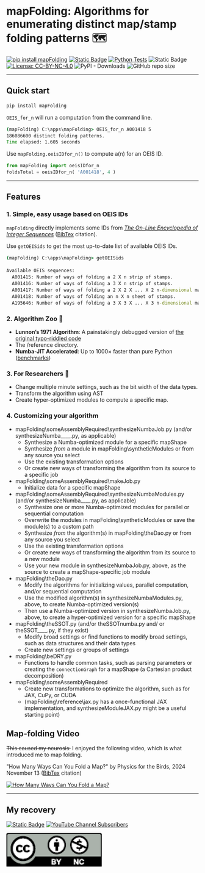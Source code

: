 # mapFolding: Algorithms for enumerating distinct map/stamp folding patterns 🗺️

[![pip install mapFolding](https://img.shields.io/badge/pip%20install-mapFolding-gray.svg?colorB=3b434b)](https://pypi.org/project/mapFolding/)
[![Static Badge](https://img.shields.io/badge/stinkin'%20badges-don't%20need-b98e5e)](https://youtu.be/g6f_miE91mk&t=4)
[![Python Tests](https://github.com/hunterhogan/mapFolding/actions/workflows/pythonTests.yml/badge.svg)](https://github.com/hunterhogan/mapFolding/actions/workflows/pythonTests.yml)
![Static Badge](https://img.shields.io/badge/issues-I%20have%20them-brightgreen)
[![License: CC-BY-NC-4.0](https://img.shields.io/badge/License-CC_BY--NC_4.0-3b434b)](https://creativecommons.org/licenses/by-nc/4.0/)
![PyPI - Downloads](https://img.shields.io/pypi/dd/mapFolding)
![GitHub repo size](https://img.shields.io/github/repo-size/hunterhogan/mapFolding)

---

## Quick start

```sh
pip install mapFolding
```

`OEIS_for_n` will run a computation from the command line.

```cmd
(mapFolding) C:\apps\mapFolding> OEIS_for_n A001418 5
186086600 distinct folding patterns.
Time elapsed: 1.605 seconds
```

Use `mapFolding.oeisIDfor_n()` to compute a(n) for an OEIS ID.

```python
from mapFolding import oeisIDfor_n
foldsTotal = oeisIDfor_n( 'A001418', 4 )
```

---

## Features

### 1. Simple, easy usage based on OEIS IDs

`mapFolding` directly implements some IDs from [_The On-Line Encyclopedia of Integer Sequences_](https://oeis.org/) ([BibTex](https://github.com/hunterhogan/mapFolding/blob/main/citations/oeis.bibtex) citation).

Use `getOEISids` to get the most up-to-date list of available OEIS IDs.

```cmd
(mapFolding) C:\apps\mapFolding> getOEISids

Available OEIS sequences:
  A001415: Number of ways of folding a 2 X n strip of stamps.
  A001416: Number of ways of folding a 3 X n strip of stamps.
  A001417: Number of ways of folding a 2 X 2 X ... X 2 n-dimensional map.
  A001418: Number of ways of folding an n X n sheet of stamps.
  A195646: Number of ways of folding a 3 X 3 X ... X 3 n-dimensional map.
```

### 2. **Algorithm Zoo** 🦒

- **Lunnon’s 1971 Algorithm**: A painstakingly debugged version of [the original typo-riddled code](https://github.com/hunterhogan/mapFolding/blob/mapFolding/reference/foldings.txt)
- The /reference directory.
- **Numba-JIT Accelerated**: Up to 1000× faster than pure Python ([benchmarks](https://github.com/hunterhogan/mapFolding/blob/mapFolding/notes/Speed%20highlights.md))

### 3. **For Researchers** 🔬

- Change multiple minute settings, such as the bit width of the data types.
- Transform the algorithm using AST
- Create hyper-optimized modules to compute a specific map.

### 4. **Customizing your algorithm**

- mapFolding\someAssemblyRequired\synthesizeNumbaJob.py (and/or synthesizeNumba____.py, as applicable)
  - Synthesize a Numba-optimized module for a specific mapShape
  - Synthesize _from_ a module in mapFolding\syntheticModules or from any source you select
  - Use the existing transformation options
  - Or create new ways of transforming the algorithm from its source to a specific job
- mapFolding\someAssemblyRequired\makeJob.py
  - Initialize data for a specific mapShape
- mapFolding\someAssemblyRequired\synthesizeNumbaModules.py (and/or synthesizeNumba____.py, as applicable)
  - Synthesize one or more Numba-optimized modules for parallel or sequential computation
  - Overwrite the modules in mapFolding\syntheticModules or save the module(s) to a custom path
  - Synthesize _from_ the algorithm(s) in mapFolding\theDao.py or from any source you select
  - Use the existing transformation options
  - Or create new ways of transforming the algorithm from its source to a new module
  - Use your new module in synthesizeNumbaJob.py, above, as the source to create a mapShape-specific job module
- mapFolding\theDao.py
  - Modify the algorithms for initializing values, parallel computation, and/or sequential computation
  - Use the modified algorithm(s) in synthesizeNumbaModules.py, above, to create Numba-optimized version(s)
  - Then use a Numba-optimized version in synthesizeNumbaJob.py, above, to create a hyper-optimized version for a specific mapShape
- mapFolding\theSSOT.py (and/or theSSOTnumba.py and/ or theSSOT____.py, if they exist)
  - Modify broad settings or find functions to modify broad settings, such as data structures and their data types
  - Create new settings or groups of settings
- mapFolding\beDRY.py
  - Functions to handle common tasks, such as parsing parameters or creating the `connectionGraph` for a mapShape (a Cartesian product decomposition)
- mapFolding\someAssemblyRequired
  - Create new transformations to optimize the algorithm, such as for JAX, CuPy, or CUDA
  - (mapFolding\reference\jax.py has a once-functional JAX implementation, and synthesizeModuleJAX.py might be a useful starting point)

## Map-folding Video

~~This caused my neurosis:~~ I enjoyed the following video, which is what introduced me to map folding.

"How Many Ways Can You Fold a Map?" by Physics for the Birds, 2024 November 13 ([BibTex](https://github.com/hunterhogan/mapFolding/blob/main/citations/Physics_for_the_Birds.bibtex) citation)

[![How Many Ways Can You Fold a Map?](https://i.ytimg.com/vi/sfH9uIY3ln4/hq720.jpg)](https://www.youtube.com/watch?v=sfH9uIY3ln4)

---

## My recovery

[![Static Badge](https://img.shields.io/badge/2011_August-Homeless_since-blue?style=flat)](https://HunterThinks.com/support)
[![YouTube Channel Subscribers](https://img.shields.io/youtube/channel/subscribers/UC3Gx7kz61009NbhpRtPP7tw)](https://www.youtube.com/@HunterHogan)

[![CC-BY-NC-4.0](https://github.com/hunterhogan/mapFolding/blob/main/CC-BY-NC-4.0.png)](https://creativecommons.org/licenses/by-nc/4.0/)

